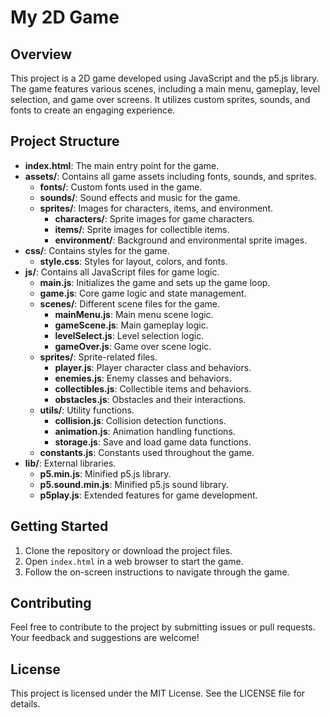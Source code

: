 # My 2D Game

## Overview
This project is a 2D game developed using JavaScript and the p5.js library. The game features various scenes, including a main menu, gameplay, level selection, and game over screens. It utilizes custom sprites, sounds, and fonts to create an engaging experience.

## Project Structure
- **index.html**: The main entry point for the game.
- **assets/**: Contains all game assets including fonts, sounds, and sprites.
  - **fonts/**: Custom fonts used in the game.
  - **sounds/**: Sound effects and music for the game.
  - **sprites/**: Images for characters, items, and environment.
    - **characters/**: Sprite images for game characters.
    - **items/**: Sprite images for collectible items.
    - **environment/**: Background and environmental sprite images.
- **css/**: Contains styles for the game.
  - **style.css**: Styles for layout, colors, and fonts.
- **js/**: Contains all JavaScript files for game logic.
  - **main.js**: Initializes the game and sets up the game loop.
  - **game.js**: Core game logic and state management.
  - **scenes/**: Different scene files for the game.
    - **mainMenu.js**: Main menu scene logic.
    - **gameScene.js**: Main gameplay logic.
    - **levelSelect.js**: Level selection logic.
    - **gameOver.js**: Game over scene logic.
  - **sprites/**: Sprite-related files.
    - **player.js**: Player character class and behaviors.
    - **enemies.js**: Enemy classes and behaviors.
    - **collectibles.js**: Collectible items and behaviors.
    - **obstacles.js**: Obstacles and their interactions.
  - **utils/**: Utility functions.
    - **collision.js**: Collision detection functions.
    - **animation.js**: Animation handling functions.
    - **storage.js**: Save and load game data functions.
  - **constants.js**: Constants used throughout the game.
- **lib/**: External libraries.
  - **p5.min.js**: Minified p5.js library.
  - **p5.sound.min.js**: Minified p5.js sound library.
  - **p5play.js**: Extended features for game development.

## Getting Started
1. Clone the repository or download the project files.
2. Open `index.html` in a web browser to start the game.
3. Follow the on-screen instructions to navigate through the game.

## Contributing
Feel free to contribute to the project by submitting issues or pull requests. Your feedback and suggestions are welcome!

## License
This project is licensed under the MIT License. See the LICENSE file for details.